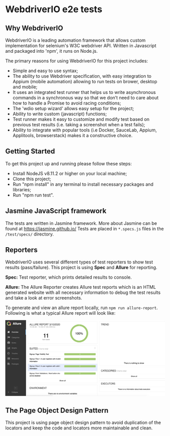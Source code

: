 # WebdriverIO e2e tests

## Why WebdriverIO
WebdriverIO is a leading automation framework that allows custom implementation for selenium's W3C webdriver API. Written in Javascript and packaged into 'npm', it runs on Node.js. 

The primary reasons for using WebdriverIO for this project includes:

- Simple and easy to use syntax;
- The ability to use Webdriver specification, with easy integration to Appium (mobile automation) allowing to run tests on brower, desktop and mobile;
- It uses an integrated test runner that helps us to write asynchronous commands in a synchronous way so that we don’t need to care about how to handle a Promise to avoid racing conditions;
- The 'wdio setup wizard' allows easy setup for the project;
- Ability to write custom (javascript) functions;
- Test runner makes it easy to customize and modify test based on previous test results (i.e. taking a screenshot when a test fails);
- Ability to integrate with popular tools (i.e Docker, SauceLab, Appium, Applitools, browserstack) makes it a constructive choice.

## Getting Started
To get this project up and running please follow these steps:

- Install NodeJS v8.11.2 or higher on your local machine;
- Clone this project;
- Run "npm install" in any terminal to install necessary packages and libraries;
- Run "npm run test".

## Jasmine JavaScript framework
The tests are written in Jasmine framework. More about Jasmine can be found at https://jasmine.github.io/
Tests are placed in `*.specs.js` files in the `/test/specs/` directory.

## Reporters
WebdriverIO uses several different types of test reporters to show test results (pass/failure). This project is using **Spec** and **Allure** for reporting.

**Spec:**
Test reporter, which prints detailed results to console.

**Allure:**
The Allure Reporter creates Allure test reports which is an HTML generated website with all necessary information to debug the test results and take a look at error screenshots.

To generate and view an allure report locally, run `npm run allure-report`. Following is what a typical Allure report will look like:

![ScreenShot](images/allure-report-screenshot.png)

## The Page Object Design Pattern
This project is using page object design pattern to avoid duplication of the locators and keep the code and locators more maintainable and clean.